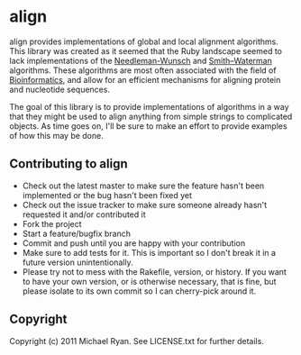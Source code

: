 # align
align provides implementations of global and local alignment algorithms. 
This library was created as it seemed that the Ruby landscape seemed to lack 
implementations of the [Needleman-Wunsch](http://en.wikipedia.org/wiki/Needleman%E2%80%93Wunsch_algorithm) 
and [Smith–Waterman](http://en.wikipedia.org/wiki/Smith-Waterman_algorithm) 
algorithms. These algorithms are most often associated with the field of 
[Bioinformatics](http://en.wikipedia.org/wiki/Bioinformatics), and allow for 
an efficient mechanisms for aligning protein and nucleotide sequences.

The goal of this library is to provide implementations of algorithms
in a way that they might be used to align anything from simple strings to 
complicated objects. As time goes on, I'll be sure to make an effort to provide
examples of how this may be done.

## Contributing to align
 
* Check out the latest master to make sure the feature hasn't been implemented or the bug hasn't been fixed yet
* Check out the issue tracker to make sure someone already hasn't requested it and/or contributed it
* Fork the project
* Start a feature/bugfix branch
* Commit and push until you are happy with your contribution
* Make sure to add tests for it. This is important so I don't break it in a future version unintentionally.
* Please try not to mess with the Rakefile, version, or history. If you want to have your own version, or is otherwise necessary, that is fine, but please isolate to its own commit so I can cherry-pick around it.

## Copyright

Copyright (c) 2011 Michael Ryan. See LICENSE.txt for further details.

